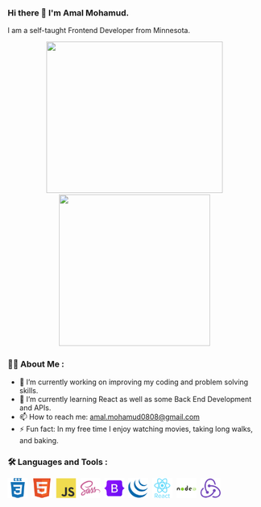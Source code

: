 ### Hi there 👋 I'm Amal Mohamud.
I am a self-taught Frontend Developer from Minnesota.

<!--
**AmalM2/AmalM2** is a ✨ _special_ ✨ repository because its `README.md` (this file) appears on your GitHub profile.
-->

<div align="center">
  <img src="https://media.giphy.com/media/L1R1tvI9svkIWwpVYr/giphy.gif" width="350" height=300"/>
  <img src="https://media.giphy.com/media/3jVT4U5bilspG/giphy.gif" width="300" height=300"/>
                                                                                               
</div>

### :woman_technologist: About Me :

- 🔭 I’m currently working on improving my coding and problem solving skills.
- 🌱 I’m currently learning React as well as some Back End Development and APIs.
- 📫 How to reach me: amal.mohamud0808@gmail.com
- ⚡ Fun fact: In my free time I enjoy watching movies, taking long walks, and baking.

### :hammer_and_wrench: Languages and Tools :

<div>
  <img src="https://github.com/devicons/devicon/blob/master/icons/css3/css3-plain-wordmark.svg"  title="CSS3" alt="CSS" width="40" height="40"/>&nbsp;
  <img src="https://github.com/devicons/devicon/blob/master/icons/html5/html5-original.svg" title="HTML5" alt="HTML" width="40" height="40"/>&nbsp;
  <img src="https://github.com/devicons/devicon/blob/master/icons/javascript/javascript-original.svg" title="JavaScript" alt="JavaScript" width="40" height="40"/>&nbsp;
   <img src="https://github.com/devicons/devicon/blob/master/icons/sass/sass-original.svg" title="Sass" alt="Sass" width="40" height="40"/>&nbsp;
  <img src="https://github.com/devicons/devicon/blob/master/icons/bootstrap/bootstrap-original.svg" title="Bootstrap" alt="Bootstrap" width="40" height="40"/>&nbsp;
   <img src="https://github.com/devicons/devicon/blob/master/icons/jquery/jquery-original.svg" title="jQuery" alt="jQuery" width="40" height="40"/>&nbsp;
  <img src="https://github.com/devicons/devicon/blob/master/icons/react/react-original-wordmark.svg" title="React" alt="React" width="40" height="40"/>&nbsp;
  <img src="https://github.com/devicons/devicon/blob/master/icons/nodejs/nodejs-original-wordmark.svg" title="NodeJS" alt="NodeJS" width="40" height="40"/>&nbsp;
  <img src="https://github.com/devicons/devicon/blob/master/icons/redux/redux-original.svg" title="Redux" alt="Redux " width="40" height="40"/>&nbsp;
</div>


